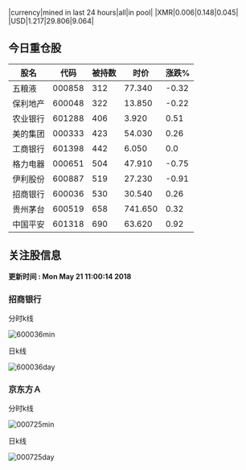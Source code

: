 |currency|mined in last 24 hours|all|in pool|
|XMR|0.006|0.148|0.045|
|USD|1.217|29.806|9.064|

## 今日重仓股 

|股名|代码|被持数|时价|涨跌%|
|---|---|---|---|---|
|五粮液|000858|312|77.340|-0.32|
|保利地产|600048|322|13.850|-0.22|
|农业银行|601288|406|3.920|0.51|
|美的集团|000333|423|54.030|0.26|
|工商银行|601398|442|6.050|0.0|
|格力电器|000651|504|47.910|-0.75|
|伊利股份|600887|519|27.230|-0.91|
|招商银行|600036|530|30.540|0.26|
|贵州茅台|600519|658|741.650|0.32|
|中国平安|601318|690|63.620|0.92|

## 关注股信息
**更新时间 : Mon May 21 11:00:14 2018**
### 招商银行 
分时k线

![600036min](http://image.sinajs.cn/newchart/min/n/sh600036.gif)

日k线

![600036day](http://image.sinajs.cn/newchart/daily/n/sh600036.gif)

### 京东方Ａ 
分时k线

![000725min](http://image.sinajs.cn/newchart/min/n/sz000725.gif)

日k线

![000725day](http://image.sinajs.cn/newchart/daily/n/sz000725.gif)
